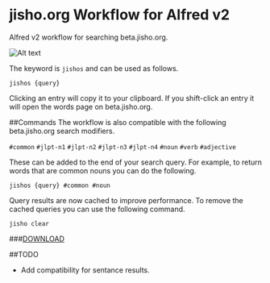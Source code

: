 jisho.org Workflow for Alfred v2
=====================

Alfred v2 workflow for searching beta.jisho.org.

![Alt text](https://dl.dropboxusercontent.com/u/3781820/alfred-jisho-workflow.png?raw=true)

The keyword is `jishos` and can be used as follows.

`jishos {query}`

Clicking an entry will copy it to your clipboard. If you shift-click an entry it will open the words page on beta.jisho.org.

##Commands
The workflow is also compatible with the following beta.jisho.org search modifiers. 

`#common`
`#jlpt-n1`
`#jlpt-n2`
`#jlpt-n3`
`#jlpt-n4`
`#noun`
`#verb`
`#adjective`

These can be added to the end of your search query. For example, to return words that are common nouns you can do the following.

`jishos {query} #common #noun`

Query results are now cached to improve performance. To remove the cached queries you can use the following command.

`jisho clear`

###[DOWNLOAD](https://github.com/Jeemusu/alfred-jisho-workflow/blob/master/jisho.org.alfredworkflow?raw=true)


##TODO
- Add compatibility for sentance results.